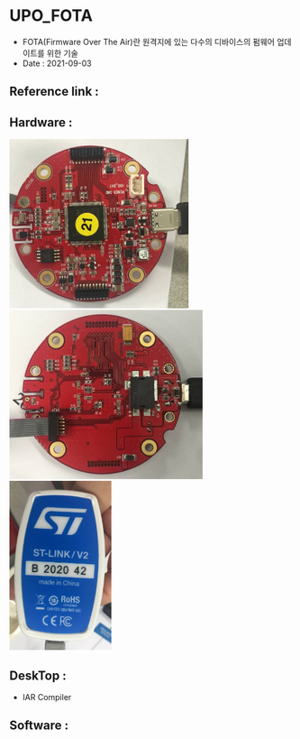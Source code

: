 # UPO_FOTA
 - FOTA(Firmware Over The Air)란 원격지에 있는 다수의 디바이스의 펌웨어 업데이트를 위한 기술
 - Date : 2021-09-03

## Reference link : 

## Hardware : 
<img src="./images/FOTA_Board_1.jpg" height="300">   <img src="./images/FOTA_Board_2.jpg" height="300">  <img src="./images/ST_LINK_V2.jpg" height="300">


## DeskTop :
 - IAR Compiler
 
## Software :
